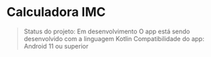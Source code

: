 <h1>Calculadora IMC</h1>

> Status do projeto: Em desenvolvimento
> O app está sendo desenvolvido com a linguagem Kotlin
> Compatibilidade do app: Android 11 ou superior
